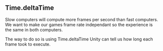 
## Time.deltaTime

Slow computers will compute more frames per second than fast computers.
We want to make our games frame rate independant so the experience is the same in both computers.

The way to do so is using Time.deltaTime
Unity can tell us how long each frame took to execute.
